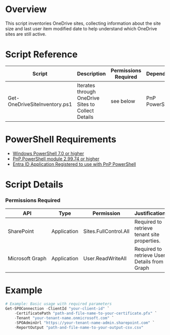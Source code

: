 # Overview

This script inventories OneDrive sites, collecting information about the site size and last user item modified date to help understand which OneDrive sites are still active.

# Script Reference

| Script | Description | Permissions Required | Dependencies | 
| --- | --- | --- | --- |
| Get-OneDriveSiteInventory.ps1 | Iterates through OneDrive Sites to Collect Details | see below | PnP PowerShell

# PowerShell Requirements

*   [Windows PowerShell 7.0 or higher](https://learn.microsoft.com/en-us/powershell/scripting/install/installing-powershell-on-windows?view=powershell-7.4)
*   [PnP.PowerShell module 2.99.74 or higher](https://pnp.github.io/powershell/articles/installation.html)
*   [Entra ID Application Registered to use with PnP PowerShell](https://pnp.github.io/powershell/articles/registerapplication)

# Script Details

### Permissions Required

| API | Type | Permission | Justification |
| --- | --- | --- | --- |
| SharePoint | Application | Sites.FullControl.All | Required to retrieve tenant site properties. |
| Microsoft Graph | Application | User.ReadWriteAll | Required to retrieve User Details from Graph |

# Example

```powershell
# Example: Basic usage with required parameters
Get-SPOConnection -ClientId "your-client-id" `
    -CertificatePath "path-and-file-name-to-your-certificate.pfx" `
    -Tenant "your-tenant-name.onmicrosoft.com" `
    -SPOAdminUrl "https://your-tenant-name-admin.sharepoint.com" `
    -ReportOutput "path-and-file-name-to-your-output-csv.csv"
```